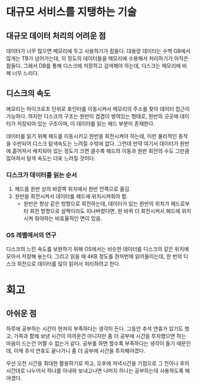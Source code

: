 # 대규모 서비스를 지탱하는 기술

## 대규모 데이터 처리의 어려운 점

데이터가 너무 많으면 메모리에 두고 사용하기가 힘들다. 대용량 데이터는 수백 GB에서 많게는 TB가 넘어가는데, 이  정도의 데이터들을 메모리에 수용해서 처리하기가 아직은 힘들다. 그래서 DB를 통해 디스크에 저장하고 검색해야 하는데, 디스크는 메모리에 비해 너무 느리다.

## 디스크의 속도

메모리는 마이크로초 단위로 포인터를 이동시켜서 메모리의 주소를 찾아 데이터 접근이 가능하다. 하지만 디스크의 구조는 원반이 겹겹이 쌓여있는 형태로, 원반의 곳곳에 데이터가 저장되어 있는 구조이며, 이 데이터를 읽는 헤드 부분이 존재한다.

데이터를 읽기 위해 헤드를 이동시키고 원반을 회전시켜야 하는데, 이런 물리적인 동작을 수반되어 디스크 탐색속도는 느려질 수밖에 없다. 그런데 만약 여기서 데이터가 원반에 흩어져서 배치되어 있는 정도가 크면 클수록 헤드의 이동과 원반 회전의 수도 그만큼 많아져서 탐색 속도는 더욱 느려질 것이다.

### 디스크가 데이터를 읽는 순서

1. 헤드를 원반 상의 바깥쪽 위치에서 원반 안쪽으로 옮김.
2. 원반을 회전시켜서 데이터를 헤드에 위치시켜줘야 함.
    * 원반은 항상 같은 방향으로 회전하는데, 데이터가 있는 원반의 위치가 헤드로부터 회전 방향으로 살짝이라도 지나버렸다면, 한 바퀴 더 회전시켜서 헤드에 위치시켜 줘야하는 비효율적인 면이 있음.

### OS 레벨에서의 연구

디스크의 느린 속도를 보완하기 위해 OS에서는 비슷한 데이터를 디스크의 같은 위치에 모아서 저장해 놓는다. 그리고 읽을 때 4KB 정도를 한꺼번에 읽어들이는데, 한 번의 디스크 회전으로 데이터를 많이 읽어서 처리하려고 한다.

# 회고

## 아쉬운 점

하루에 공부하는 시간이 현저히 부족하다는 생각이 든다. 그동안 추석 연휴가 있기도 했고, 가족과 함께 보낸 시간이 아까운건 아니지만 좀 더 공부에 시간을 투자했으면 하는 마음이 드는건 어쩔 수 없는거 같다. 공부를 하면 할수록 부족하다는 생각이 들기 때문인데, 이제 추석 연휴도 끝나가니 좀 더 공부에 시간을 투자해야겠다.

우선 오전 시간을 최대한 활용하기로 하고, 오후에 저녁시간을 기점으로 그 전이나 후의 시간대로 나누어서 하나를 아내와 보내고나면 나머지 하나는 공부하는데 사용하도록 해야겠다.